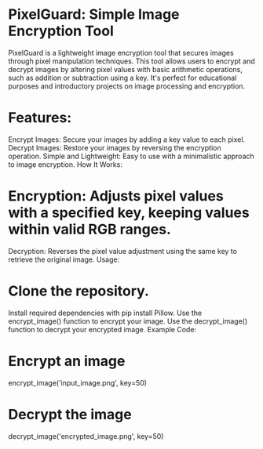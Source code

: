 # PixelGuard: Simple Image Encryption Tool
PixelGuard is a lightweight image encryption tool that secures images through pixel manipulation techniques. This tool allows users to encrypt and decrypt images by altering pixel values with basic arithmetic operations, such as addition or subtraction using a key. It's perfect for educational purposes and introductory projects on image processing and encryption.

# Features:
Encrypt Images: Secure your images by adding a key value to each pixel.
Decrypt Images: Restore your images by reversing the encryption operation.
Simple and Lightweight: Easy to use with a minimalistic approach to image encryption.
How It Works:
# Encryption: Adjusts pixel values with a specified key, keeping values within valid RGB ranges.
Decryption: Reverses the pixel value adjustment using the same key to retrieve the original image.
Usage:
# Clone the repository.
Install required dependencies with pip install Pillow.
Use the encrypt_image() function to encrypt your image.
Use the decrypt_image() function to decrypt your encrypted image.
Example Code:
# Encrypt an image
encrypt_image('input_image.png', key=50)

# Decrypt the image
decrypt_image('encrypted_image.png', key=50)
